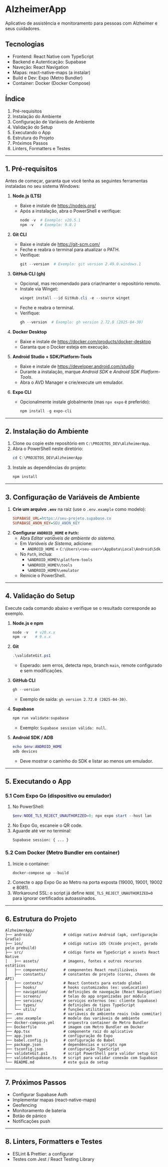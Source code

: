# AlzheimerApp

Aplicativo de assistência e monitoramento para pessoas com Alzheimer e seus cuidadores.

## Tecnologias
- Frontend: React Native com TypeScript
- Backend e Autenticação: Supabase
- Naveção: React Navigation
- Mapas: react-native-maps (a instalar)
- Build e Dev: Expo (Metro Bundler)
- Container: Docker (Docker Compose)

## Índice

1. Pré-requisitos
2. Instalação do Ambiente
3. Configuração de Variáveis de Ambiente
4. Validação do Setup
5. Executando o App
6. Estrutura do Projeto
7. Próximos Passos
8. Linters, Formatters e Testes

---

## 1. Pré-requisitos
Antes de começar, garanta que você tenha as seguintes ferramentas instaladas no seu sistema Windows:

1. **Node.js (LTS)**
   - Baixe e instale de https://nodejs.org/
   - Após a instalação, abra o PowerShell e verifique:
     ```powershell
     node -v  # Exemplo: v20.5.1
     npm -v   # Exemplo: 9.8.1
     ```

2. **Git CLI**
   - Baixe e instale de https://git-scm.com/
   - Feche e reabra o terminal para atualizar o PATH.
   - Verifique:
     ```powershell
     git --version  # Exemplo: git version 2.49.0.windows.1
     ```

3. **GitHub CLI (gh)**
   - Opcional, mas recomendado para criar/manter o repositório remoto.
   - Instale via Winget:
     ```powershell
     winget install --id GitHub.cli -e --source winget
     ```
   - Feche e reabra o terminal.
   - Verifique:
     ```powershell
     gh --version  # Exemplo: gh version 2.72.0 (2025-04-30)
     ```

4. **Docker Desktop**
   - Baixe e instale de https://docker.com/products/docker-desktop
   - Garanta que o Docker esteja em execução.

5. **Android Studio + SDK/Platform-Tools**
   - Baixe e instale de https://developer.android.com/studio
   - Durante a instalação, marque *Android SDK* e *Android SDK Platform-Tools*.
   - Abra o AVD Manager e crie/execute um emulador.

6. **Expo CLI**
   - Opcionalmente instale globalmente (mas `npx expo` é preferido):
     ```powershell
     npm install -g expo-cli
     ```

---

## 2. Instalação do Ambiente
1. Clone ou copie este repositório em `C:\PROJETOS_DEV\AlzheimerApp`.
2. Abra o PowerShell neste diretório:
   ```powershell
   cd C:\PROJETOS_DEV\AlzheimerApp
   ```
3. Instale as dependências do projeto:
   ```powershell
   npm install
   ```

---

## 3. Configuração de Variáveis de Ambiente
1. **Crie um arquivo `.env`** na raiz (use o `.env.example` como modelo):
   ```ini
   SUPABASE_URL=https://seu-projeto.supabase.co
   SUPABASE_ANON_KEY=SEU_ANON_KEY
   ```
2. **Configurar `ANDROID_HOME` e `Path`:**
   - Abra *Editar variáveis de ambiente do sistema*.
   - Em *Variáveis de Sistema*, adicione:
     - `ANDROID_HOME` = `C:\Users\<seu-user>\AppData\Local\Android\Sdk`
   - No `Path`, inclua:
     - `%ANDROID_HOME%\platform-tools`
     - `%ANDROID_HOME%\tools`
     - `%ANDROID_HOME%\emulator`
   - Reinicie o PowerShell.

---

## 4. Validação do Setup
Execute cada comando abaixo e verifique se o resultado corresponde ao exemplo.

1. **Node.js e npm**
   ```powershell
   node -v   # v20.x.x
   npm -v    # 9.x.x
   ```

2. **Git**
   ```powershell
   .\validateGit.ps1
   ```
   - Esperado: sem erros, detecta repo, branch `main`, remote configurado e sem modificações.

3. **GitHub CLI**
   ```powershell
   gh --version
   ```
   - Exemplo de saída: `gh version 2.72.0 (2025-04-30)`.

4. **Supabase**
   ```powershell
   npm run validate:supabase
   ```
   - Exemplo: `Supabase session válida: null`.

5. **Android SDK / ADB**
   ```powershell
   echo $env:ANDROID_HOME
   adb devices
   ```
   - Deve mostrar o caminho do SDK e listar ao menos um emulador.

---

## 5. Executando o App
### 5.1 Com Expo Go (dispositivo ou emulador)
1. No PowerShell:
   ```powershell
   $env:NODE_TLS_REJECT_UNAUTHORIZED=0; npx expo start --host lan
   ```
2. No Expo Go, escaneie o QR code.
3. Aguarde até ver no terminal:
   ```text
   Supabase session: { ... }
   ```

### 5.2 Com Docker (Metro Bundler em container)
1. Inicie o container:
   ```powershell
   docker-compose up --build
   ```
2. Conecte o app Expo Go ao Metro na porta exposta (19000, 19001, 19002 e 8081).
3. Workaround SSL: o script já define `NODE_TLS_REJECT_UNAUTHORIZED=0` para ignorar certificados autoassinados.

---

## 6. Estrutura do Projeto
```text
AlzheimerApp/
├── android/              # código nativo Android (apk, configuração Gradle)
├── ios/                  # código nativo iOS (Xcode project, gerado pelo prebuild)
├── src/                  # código fonte em TypeScript e assets React Native
│   ├── assets/           # imagens, fontes e outros recursos estáticos
│   ├── components/       # componentes React reutilizáveis
│   ├── constants/        # constantes de projeto (cores, chaves de API)
│   ├── contexts/         # React Contexts para estado global
│   ├── hooks/            # hooks customizados (ex: useLocation)
│   ├── navigation/       # definições de navegação (React Navigation)
│   ├── screens/          # telas do app organizadas por módulo
│   ├── services/         # serviços externos (ex: cliente Supabase)
│   ├── types/            # definições de tipos TypeScript
│   └── utils/            # funções utilitárias
├── .env                  # variáveis de ambiente reais (não commitar)
├── .env.example          # modelo das variáveis de ambiente
├── docker-compose.yml    # orquestra container de Metro Bundler
├── Dockerfile            # imagem com Metro Bundler em Docker
├── App.tsx               # componente raiz do aplicativo
├── app.json              # configuração do Expo
├── babel.config.js       # configuração do Babel
├── package.json          # dependências e scripts npm
├── tsconfig.json         # configuração TypeScript
├── validateGit.ps1       # script PowerShell para validar setup Git
├── validateSupabase.ts   # script para validar conexão com Supabase
└── README.md             # este guia de setup
```

---

## 7. Próximos Passos
- Configurar Supabase Auth
- Implementar mapas (react-native-maps)
- Geofencing
- Monitoramento de bateria
- Botão de pânico
- Notificações push

---

## 8. Linters, Formatters e Testes
- ESLint & Prettier: a configurar
- Testes com Jest / React Testing Library
